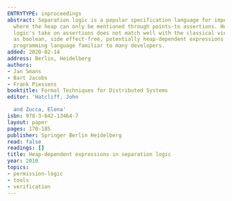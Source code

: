 ```yaml
---
ENTRYTYPE: inproceedings
abstract: Separation logic is a popular specification language for imperative programs
  where the heap can only be mentioned through points-to assertions. However, separation
  logic's take on assertions does not match well with the classical view of assertions
  as boolean, side effect-free, potentially heap-dependent expressions from the host
  programming language familiar to many developers.
added: 2020-02-14
address: Berlin, Heidelberg
authors:
- Jan Smans
- Bart Jacobs
- Frank Piessens
booktitle: Formal Techniques for Distributed Systems
editor: 'Hatcliff, John

  and Zucca, Elena'
isbn: 978-3-642-13464-7
layout: paper
pages: 170-185
publisher: Springer Berlin Heidelberg
read: false
readings: []
title: Heap-dependent expressions in separation logic
year: 2010
topics:
- permission-logic
- tools
- verification
---
```

